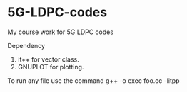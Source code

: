 # 5G-LDPC-codes
My course work for 5G LDPC codes

Dependency
1. it++ for vector class. 
2. GNUPLOT for plotting. 

To run any file use the command
g++ -o exec foo.cc -litpp
